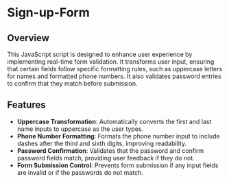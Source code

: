 # Sign-up-Form

## Overview

This JavaScript script is designed to enhance user experience by implementing real-time form validation. It transforms user input, ensuring that certain fields follow specific formatting rules, such as uppercase letters for names and formatted phone numbers. It also validates password entries to confirm that they match before submission.

## Features

- **Uppercase Transformation**: Automatically converts the first and last name inputs to uppercase as the user types.
- **Phone Number Formatting**: Formats the phone number input to include dashes after the third and sixth digits, improving readability.
- **Password Confirmation**: Validates that the password and confirm password fields match, providing user feedback if they do not.
- **Form Submission Control**: Prevents form submission if any input fields are invalid or if the passwords do not match.
